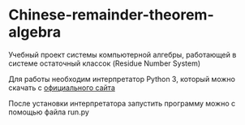 # Chinese-remainder-theorem-algebra
Учебный проект системы компьютерной алгебры, работающей в системе остаточный классок (Residue Number System)

Для работы необходим интерпретатор Python 3, который можно скачать с [официального сайта](https://python.org)

После установки интерпретатора запустить программу можно с помощью файла run.py

